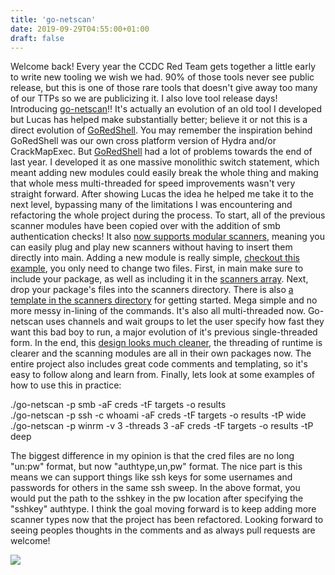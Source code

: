```yaml
---
title: 'go-netscan'
date: 2019-09-29T04:55:00+01:00
draft: false
---
```


Welcome back! Every year the CCDC Red Team gets together a little early to write new tooling we wish we had. 90% of those tools never see public release, but this is one of those rare tools that doesn't give away too many of our TTPs so we are publicizing it. I also love tool release days! Introducing [go-netscan](https://github.com/emperorcow/go-netscan/)!! It's actually an evolution of an old tool I developed but Lucas has helped make substantially better; believe it or not this is a direct evolution of [GoRedShell](https://github.com/ahhh/GoRedShell/). You may remember the inspiration behind GoRedShell was our own cross platform version of Hydra and/or CrackMapExec. But [GoRedShell](http://lockboxx.blogspot.com/2018/04/goredshell.html) had a lot of problems towards the end of last year. I developed it as one massive monolithic switch statement, which meant adding new modules could easily break the whole thing and making that whole mess multi-threaded for speed improvements wasn't very straight forward. After showing Lucas the idea he helped me take it to the next level, bypassing many of the limitations I was encountering and refactoring the whole project during the process. To start, all of the previous scanner modules have been copied over with the addition of smb authentication checks! It also [now supports modular scanners](https://github.com/emperorcow/go-netscan/tree/master/scanners), meaning you can easily plug and play new scanners without having to insert them directly into main. Adding a new module is really simple, [checkout this example](https://github.com/emperorcow/go-netscan/pull/1/files), you only need to change two files. First, in main make sure to include your package, as well as including it in the [scanners array](https://github.com/emperorcow/go-netscan/blob/master/main.go#L198). Next, drop your package's files into the scanners directory. There is also [a template in the scanners directory](https://github.com/emperorcow/go-netscan/blob/master/scanners/template/template.go) for getting started. Mega simple and no more messy in-lining of the commands. It's also all multi-threaded now. Go-netscan uses channels and wait groups to let the user specify how fast they want this bad boy to run, a major evolution of it's previous single-threaded form. In the end, this [design looks much cleaner](https://github.com/emperorcow/go-netscan/blob/master/main.go#L134), the threading of runtime is clearer and the scanning modules are all in their own packages now. The entire project also includes great code comments and templating, so it's easy to follow along and learn from. Finally, lets look at some examples of how to use this in practice:  
  
./go-netscan -p smb -aF creds -tF targets -o results   
./go-netscan -p ssh -c whoami -aF creds -tF targets -o results -tP wide  
./go-netscan -p winrm -v 3 -threads 3 -aF creds -tF targets -o results -tP deep  
  
The biggest difference in my opinion is that the cred files are no long "un:pw" format, but now "authtype,un,pw" format. The nice part is this means we can support things like ssh keys for some usernames and passwords for others in the same ssh sweep. In the above format, you would put the path to the sshkey in the pw location after specifying the "sshkey" authtype. I think the goal moving forward is to keep adding more scanner types now that the project has been refactored. Looking forward to seeing peoples thoughts in the comments and as always pull requests are welcome!  
  

[![](https://1.bp.blogspot.com/-WDgaoTicaJc/XY7jOKRMtMI/AAAAAAAAKmk/joBXK9PL6r8oiThPM5ei89mbBpfqixuTwCLcBGAsYHQ/s640/Screenshot%2Bfrom%2B2019-09-27%2B21-35-39.png)](https://1.bp.blogspot.com/-WDgaoTicaJc/XY7jOKRMtMI/AAAAAAAAKmk/joBXK9PL6r8oiThPM5ei89mbBpfqixuTwCLcBGAsYHQ/s1600/Screenshot%2Bfrom%2B2019-09-27%2B21-35-39.png)